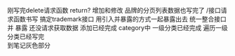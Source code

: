 刚写完delete请求函数   return?
增加和修改  品牌的分页列表数据也写完了   /接口请求函数书写
搞定trademark接口   用引入并暴露的方式一起暴露出去  统一整合接口并 暴露
还没请求获取数据
添加已经完成
category中  一级分类已经完成  遍历一级分类已经写完  
到笔记灰色部分